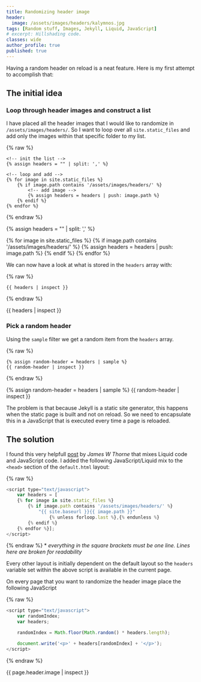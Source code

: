 ```yaml
---
title: Randomizing header image
header:
  image: /assets/images/headers/kalymnos.jpg
tags: [Random stuff, Images, Jekyll, Liquid, JavaScript]
# excerpt: Hillshading code.
classes: wide
author_profile: true
published: true
---
```


Having a random header on reload is a neat feature. Here is my first attempt to accomplish that:

## The initial idea

### Loop through header images and construct a list

I have placed all the header images that I would like to randomize in ``/assets/images/headers/``. So I want to loop over all ``site.static_files`` and add only the images within that specific folder to my list.

{% raw %}
```liquid
<!-- init the list -->
{% assign headers = "" | split: ',' %}

<!-- loop and add -->
{% for image in site.static_files %}
    {% if image.path contains '/assets/images/headers/' %}
        <!-- add image -->
        {% assign headers = headers | push: image.path %}
    {% endif %}
{% endfor %}
```
{% endraw %}

{% assign headers = "" | split: ',' %}

{% for image in site.static_files %}
    {% if image.path contains '/assets/images/headers/' %}
        {% assign headers = headers | push: image.path %}
    {% endif %}
{% endfor %}

We can now have a look at what is stored in the ``headers`` array with:

{% raw %}
```liquid
{{ headers | inspect }}
```
{% endraw %}

{{ headers | inspect }}

### Pick a random header

Using the ``sample`` filter we get a random item from the ``headers`` array.

{% raw %}
```liquid
{% assign random-header = headers | sample %}
{{ random-header | inspect }}
```
{% endraw %}

{% assign random-header = headers | sample %}
{{ random-header | inspect }}

The problem is that because Jekyll is a static site generator, this happens when the static page is built and not on reload. So we need to encapsulate this in a JavaScript that is executed every time a page is reloaded.

## The solution

I found this very helpfull [post](https://thornelabs.net/2014/01/19/display-random-jekyll-posts-during-each-page-load-or-refresh-using-javascript.html) by *James W Thorne* that mixes Liquid code and JavaScript code. I added the following JavaScript/Liquid mix to the ``<head>`` section of the ``default.html`` layout:

{% raw %}
```javascript
<script type="text/javascript">
    var headers = [
    {% for image in site.static_files %}
        {% if image.path contains '/assets/images/headers/' %}
            "{{ site.baseurl }}{{ image.path }}"
                {% unless forloop.last %},{% endunless %}
        {% endif %}
    {% endfor %}];
</script>
```
{% endraw %}
\* *everything in the square brackets must be one line. Lines here are broken for readability*

Every other layout is initially dependent on the default layout so the ``headers`` variable set within the above script is available in the current page.

On every page that you want to randomize the header image place the following JavaScript

{% raw %}
```javascript
<script type="text/javascript">
    var randomIndex;
    var headers;

    randomIndex = Math.floor(Math.random() * headers.length);

    document.write('<p>' + headers[randomIndex] + '</p>');
</script>
```
{% endraw %}

<script type="text/javascript">
    var randomIndex;
    var headers;

    randomIndex = Math.floor(Math.random() * headers.length);

    document.write('<p>' + headers[randomIndex] + '</p>');

    <div class="page__hero" style=" ">
        <img src=headers[randomIndex] alt="Random header image" class="page__hero-image">
    </div>
</script>

{{ page.header.image | inspect }}
